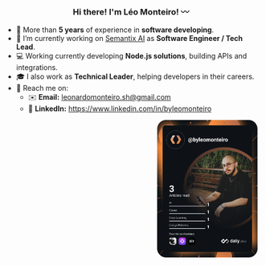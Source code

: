 <!--
**byleomonteiro/byleomonteiro** is a ✨ _special_ ✨ repository because its `README.md` (this file) appears on your GitHub profile.
Here are some ideas to get you started:
-->

<h3 align="center">Hi there! I'm Léo Monteiro! 〰️</></h3>

- 🌟 More than **5 years** of experience in **software developing**.
- 🔭 I’m currently working on [Semantix AI](https://semantix.ai) as **Software Engineer / Tech Lead**.
- 💻 Working currently developing **Node.js solutions**, building APIs and integrations.
- 🎓 I also work as **Technical Leader**, helping developers in their careers.
- 📍 Reach me on:
  - ✉️ **Email:** leonardomonteiro.sh@gmail.com
  - 💼 **LinkedIn:** https://www.linkedin.com/in/byleomonteiro


<div align="right">
  <a href="https://app.daily.dev/DailyDevTips">
    <img src="https://github.com/byleomonteiro/byleomonteiro/blob/main/devcard.svg" width="200" alt="Leonardo Monteiro's Dev Card"/>
  </a>
</div>

